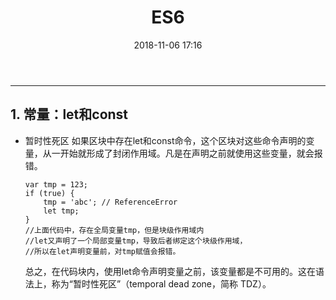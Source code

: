 ﻿---
title: ES6
date: 2018-11-06 17:16
tags: JS
---

---
## 1. 常量：let和const
- 暂时性死区
    如果区块中存在let和const命令，这个区块对这些命令声明的变量，从一开始就形成了封闭作用域。凡是在声明之前就使用这些变量，就会报错。

    ```
    var tmp = 123;
    if (true) {
        tmp = 'abc'; // ReferenceError
        let tmp;
    }
    //上面代码中，存在全局变量tmp，但是块级作用域内
    //let又声明了一个局部变量tmp，导致后者绑定这个块级作用域，
    //所以在let声明变量前，对tmp赋值会报错。
    ```
    总之，在代码块内，使用let命令声明变量之前，该变量都是不可用的。这在语法上，称为“暂时性死区”（temporal dead zone，简称 TDZ）。

<!-- more -->



